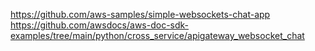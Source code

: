 https://github.com/aws-samples/simple-websockets-chat-app
https://github.com/awsdocs/aws-doc-sdk-examples/tree/main/python/cross_service/apigateway_websocket_chat